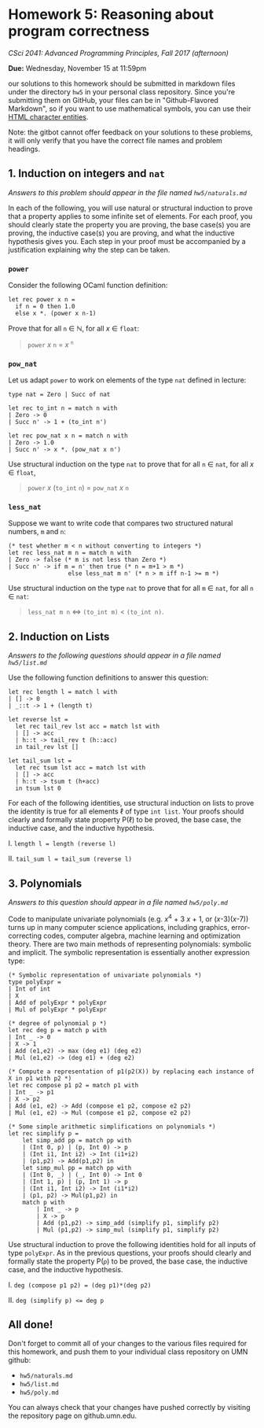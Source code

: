 # Homework 5: Reasoning about program correctness

*CSci 2041: Advanced Programming Principles, Fall 2017 (afternoon)*

**Due:** Wednesday, November 15 at 11:59pm

our solutions to this homework should be submitted in markdown files
under the directory `hw5` in your personal class repository.  Since
you're submitting them on GitHub, your files can be in
"Github-Flavored Markdown", so if you want to use mathematical
symbols, you can use their
[HTML character entities](http://dev.w3.org/html5/html-author/charref).

Note: the gitbot cannot offer feedback on your solutions to these problems, it will only verify that you have the correct file names and problem headings.

## 1. Induction on integers and `nat`

*Answers to this problem should appear in the file named `hw5/naturals.md`*

In each of the following, you will use natural or structural induction
to prove that a property applies to some infinite set of elements.
For each proof, you should clearly state the property you are proving,
the base case(s) you are proving, the inductive case(s) you are
proving, and what the inductive hypothesis gives you.  Each step in
your proof must be accompanied by a justification explaining why the
step can be taken.

### `power`

Consider the following OCaml function definition:
```
let rec power x n =
  if n = 0 then 1.0
  else x *. (power x n-1)
  ```

Prove that for all `n` &in; &naturals;, for all _x_ &in; `float`:

> `power` _x_ `n` = _x_ <sup>`n`</sup>


### `pow_nat`

Let us adapt `power` to work on elements of the type `nat` defined in
lecture:

```
type nat = Zero | Succ of nat

let rec to_int n = match n with
| Zero -> 0
| Succ n' -> 1 + (to_int n')

let rec pow_nat x n = match n with
| Zero -> 1.0
| Succ n' -> x *. (pow_nat x n')
```

Use structural induction on the type `nat` to prove that for all `n`
&in; `nat`, for all _x_ &in; `float`,

> `power` _x_  (`to_int` `n`) = `pow_nat` _x_ `n`

### `less_nat`

Suppose we want to write code that compares two structured natural
numbers, `m` and `n`:

```
(* test whether m < n without converting to integers *)
let rec less_nat m n = match n with
| Zero -> false (* m is not less than Zero *)
| Succ n' -> if m = n' then true (* n = m+1 > m *)
                 else less_nat m n' (* n > m iff n-1 >= m *)
```

Use structural induction on the type `nat` to prove that for all `m`
&in; `nat`, for all `n` &in; `nat`:

> `less_nat m n` &hArr;  `(to_int m)` < `(to_int n)`.


## 2. Induction on Lists
*Answers to the following questions should appear in a file named `hw5/list.md`*

Use the following function definitions to answer this question:

```
let rec length l = match l with
| [] -> 0
| _::t -> 1 + (length t)

let reverse lst =
  let rec tail_rev lst acc = match lst with
  | [] -> acc
  | h::t -> tail_rev t (h::acc)
  in tail_rev lst []

let tail_sum lst =
  let rec tsum lst acc = match lst with
  | [] -> acc
  | h::t -> tsum t (h+acc)
  in tsum lst 0
```

For each of the following identities, use structural induction on
lists to prove the identity is true for all elements &ell; of type `int
list`.  Your proofs should clearly and formally state property P(&ell;)
to be proved,  the base case, the inductive case, and the inductive
hypothesis.

I. ``length l = length (reverse l)``

II. ``tail_sum l = tail_sum (reverse l)``

## 3. Polynomials
*Answers to this question should appear in a file named `hw5/poly.md`*

Code to manipulate univariate polynomials (e.g. _x_<sup>4</sup> + 3 _x_ + 1, or
(_x_-3)(_x_-7)) turns up in many computer science applications,
including graphics, error-correcting codes, computer algebra, machine
learning and optimization theory.  There are two main methods of
representing polynomials: symbolic and implicit.  The symbolic
representation is essentially another expression type:
```
(* Symbolic representation of univariate polynomials *)
type polyExpr =
| Int of int
| X
| Add of polyExpr * polyExpr
| Mul of polyExpr * polyExpr

(* degree of polynomial p *)
let rec deg p = match p with
| Int _ -> 0
| X -> 1
| Add (e1,e2) -> max (deg e1) (deg e2)
| Mul (e1,e2) -> (deg e1) + (deg e2)

(* Compute a representation of p1(p2(X)) by replacing each instance of
X in p1 with p2 *)
let rec compose p1 p2 = match p1 with
| Int _ -> p1
| X -> p2
| Add (e1, e2) -> Add (compose e1 p2, compose e2 p2)
| Mul (e1, e2) -> Mul (compose e1 p2, compose e2 p2)

(* Some simple arithmetic simplifications on polynomials *)
let rec simplify p =
	let simp_add pp = match pp with
	| (Int 0, p) | (p, Int 0) -> p
	| (Int i1, Int i2) -> Int (i1+i2)
	| (p1,p2) -> Add(p1,p2) in
	let simp_mul pp = match pp with
	| (Int 0, _) | (_, Int 0) -> Int 0
	| (Int 1, p) | (p, Int 1) -> p
	| (Int i1, Int i2) -> Int (i1*i2)
	| (p1, p2) -> Mul(p1,p2) in
	match p with
		| Int _ -> p
		| X -> p
		| Add (p1,p2) -> simp_add (simplify p1, simplify p2)
		| Mul (p1,p2) -> simp_mul (simplify p1, simplify p2)
```

Use structural induction to prove the following identities hold for
all inputs of type `polyExpr`.  As in the previous questions, your proofs should clearly and formally state the property P(_`p`_) to be proved, the base case, the inductive case, and the inductive hypothesis.

I. ``deg (compose p1 p2) = (deg p1)*(deg p2)``

II. ``deg (simplify p) <= deg p``


## All done!

Don't forget to commit all of your changes to the various files required
for this homework, and push them to your individual class repository
on UMN github:

+ `hw5/naturals.md`
+ `hw5/list.md`
+ `hw5/poly.md`

You can always check that your changes have pushed
correctly by visiting the repository page on github.umn.edu.
